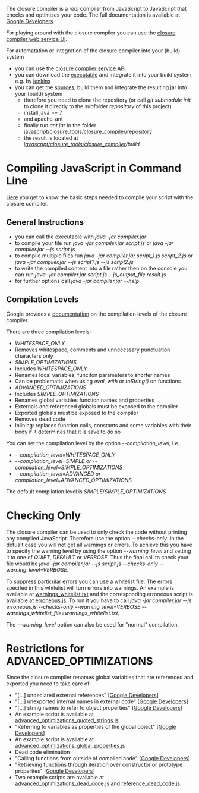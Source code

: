 The closure compiler is a _real_ compiler from JavaScript to JavaScript that checks and optimizes your code. The full documentation is available at [Google Developers](https://developers.google.com/closure/compiler/).

For playing around with the closure compiler you can use the [closure compiler web service UI](http://closure-compiler.appspot.com/home).

For automatation or integration of the closure compiler into your (build) system
* you can use the [closure compiler service API](https://developers.google.com/closure/compiler/docs/gettingstarted_api)
* you can download the [executable](http://dl.google.com/closure-compiler/compiler-latest.zip) and integrate it into your build system, e.g. by [jenkins](https://jenkins-ci.org/)
* you can get the [sources](https://github.com/google/closure-compiler), build them and integrate the resulting jar into your (build) system
  * therefore you need to clone the repository (or call _git submodule init_ to clone it directly to the subfolder _repository_ of this project)
  * install java >= 7
  * and apache-ant
  * finally run _ant jar_ in the folder [javascript/closure_tools/closure_compiler/repository](https://github.com/google/closure-compiler)
  * the result is located at _[javascript/closure_tools/closure_compiler](https://github.com/google/closure-compiler)/build_

# Compiling JavaScript in Command Line
[Here](https://developers.google.com/closure/compiler/docs/gettingstarted_app) you get to know the basic steps needed to compile your script with the closure compiler.

## General Instructions
* you can call the executable with _java -jar compiler.jar_
* to compile your file run _java -jar compiler.jar script.js_ or _java -jar compiler.jar --js script.js_
* to compile multiple files run _java -jar compiler.jar script&#95;1.js script&#95;2.js_ or _java -jar compiler.jar --js script1.js --js script2.js_
* to write the compiled content into a file rather then on the console you can run _java -jar compiler.jar script.js --js&#95;output&#95;file result.js_
* for further options call _java -jar compiler.jar --help_

## Compilation Levels
Google provides a [documentation](https://developers.google.com/closure/compiler/docs/compilation_levels) on the compilation levels of the closure compiler.

There are three compilation levels:
* _WHITESPACE&#95;ONLY_
 * Removes whitespace, comments and unnecessary punctuation characters only
* _SIMPLE&#95;OPTIMIZATIONS_
 * Includes _WHITESPACE&#95;ONLY_
 * Renames local variables, funciton parameters to shorter names
 * Can be problematic when using _eval_, _with_ or _toString()_ on functions
* _ADVANCED&#95;OPTIMIZATIONS_
 * Includes _SIMPLE&#95;OPTIMIZATIONS_
 * Renames global variables function names and properties
  * Externals and referenced globals must be exposed to the compiler
  * Exported globals must be exposed to the compiler
 * Removes dead code
 * Inlining: replaces function calls, constants and some variables with their body if it determines that it is save to do so

You can set the compilation level by the option _--compilation&#95;level_, i.e.
* _--compilation&#95;level=WHITESPACE&#95;ONLY_
* _--compilation&#95;level=SIMPLE or --compilation&#95;level=SIMPLE&#95;OPTIMIZATIONS_
* _--compilation&#95;level=ADVANCED or --compilation&#95;level=ADVANCED&#95;OPTIMIZATIONS_

The default compilation level is _SIMPLE_/_SIMPLE&#95;OPTIMIZATIONS_

# Checking Only
The closure compiler can be used to only check the code without printing any compiled JavaScript. Therefore use the option _--checks-only_. In the defualt case you will not get all warnings or errors. To achieve this you have to specify the warning level by using the option _--warning&#95;level_ and setting it to one of _QUIET_, _DEFAULT_ or _VERBOSE_. Thus the final call to check your file would be _java -jar compiler.jar --js script.js --checks-only --warning&#95;level=VERBOSE_.

To suppress particular errors you can use a whitelist file. The errors specifed in this whitelist will turn errors into warnings. An example is available at [warnings_whitelist.txt](warnings_whitelist.txt) and the corresponding erroneous script is available at [erroneous.js](erroneous.js). To run it you have to call _java -jar compiler.jar --js erroneous.js --checks-only --warning&#95;level=VERBOSE --warnings&#95;whitelist&#95;file=warnings&#95;whitelist.txt_.

The _--warning&#95;level_ option can also be used for "normal" compilation.

# Restrictions for ADVANCED_OPTIMIZATIONS
Since the closure compiler renames global variables that are referenced and exported you need to take care of:
* "[...] undeclared external references" [[Google Developers](https://developers.google.com/closure/compiler/docs/limitations)]
* "[...] unexported internal names in external code" [[Google Developers](https://developers.google.com/closure/compiler/docs/limitations)]
* "[...] string names to refer to object properties" [[Google Developers](https://developers.google.com/closure/compiler/docs/limitations)]
 * An example script is available at [advanced&#95;optimizations&#95;quoted&#95;strings.js
](advanced_optimizations_quoted_strings.js)
* "Referring to variables as properties of the global object" [[Google Developers](https://developers.google.com/closure/compiler/docs/limitations)]
 * An example script is available at [advanced&#95;optimizations&#95;global&#95;properties.js
](advanced_optimizations_global_properties.js)
* Dead code elimination
 * "Calling  functions from outside of compiled code" [[Google Developers](https://developers.google.com/closure/compiler/docs/limitations)]
 * "Retrieving functions through iteration over constructor or prototype properties" [[Google Developers](https://developers.google.com/closure/compiler/docs/limitations)]
 * Two example scripts are available at [advanced&#95;optimizations&#95;dead&#95;code.js](advanced_optimizations_dead_code.js) and [reference&#95;dead&#95;code.js](reference_dead_code.js).
